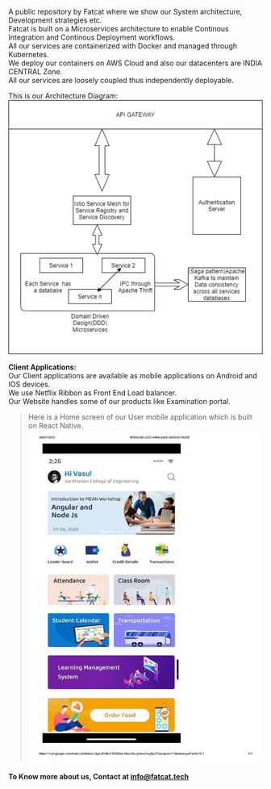 A public repository by Fatcat where we show our System architecture, Development strategies etc.  
Fatcat is built on a Microservices architecture to enable Continous Integration and Continous Deployment workflows.  
All our services are containerized with Docker and managed through Kubernetes.  
We deploy our containers on AWS Cloud and also our datacenters are INDIA CENTRAL Zone.  
All our services are loosely coupled thus independently deployable.  

This is our Architecture Diagram:  
![](https://github.com/Team-Fatcat/Fatcat/blob/master/images/architecture.png?raw=true)

**Client Applications:**  
Our Client applications are available as mobile applications on Android and IOS devices.  
We use Netflix Ribbon as Front End Load balancer.  
Our Website handles some of our products like Examination portal.  
> Here is a Home screen of our User mobile application which is built on React Native.
![](https://github.com/Team-Fatcat/Fatcat/blob/master/images/homescreen.jpg?raw=true)

#### To Know more about us, Contact at info@fatcat.tech
